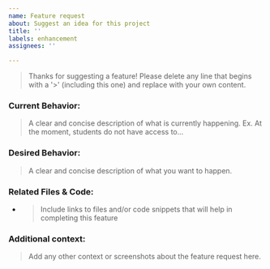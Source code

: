 ```yaml
---
name: Feature request
about: Suggest an idea for this project
title: ''
labels: enhancement
assignees: ''

---
```


> Thanks for suggesting a feature! Please delete any line that begins with a '>' (including this one) and replace with your own content.

### Current Behavior:
> A clear and concise description of what is currently happening. Ex. At the moment, students do not have access to...

### Desired Behavior:
> A clear and concise description of what you want to happen.

### Related Files & Code:

* > Include links to files and/or code snippets that will help in completing this feature

### Additional context:
> Add any other context or screenshots about the feature request here.
